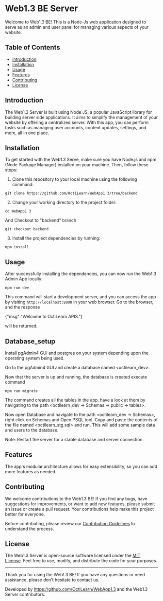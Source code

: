








# Web1.3 BE Server

Welcome to Web1.3 BE! This is a Node-Js web application designed to serve as an admin and user panel for managing various aspects of your website.

## Table of Contents

- [Introduction](#introduction)
- [Installation](#installation)
- [Usage](#usage)
- [Features](#features)
- [Contributing](#contributing)
- [License](#license)

## Introduction

The Web1.3 Server is built using Node JS, a popular JavaScript library for building server side applications. It aims to simplify the management of your website by offering a centralized server. With this app, you can perform tasks such as managing user accounts, content updates, settings, and more, all in one place.

## Installation

To get started with the Web1.3 Serve, make sure you have Node.js and npm (Node Package Manager) installed on your machine. Then, follow these steps:

1. Clone this repository to your local machine using the following command:

`git clone https://github.com/OctiLearn/WebApp1.3/tree/backend`

2. Change your working directory to the project folder:

`cd WebApp1.3`

And Checkout to "backend" branch

`git checkout backend`

3. Install the project dependencies by running:

`npm install`

## Usage

After successfully installing the dependencies, you can now run the Web1.3 Admin App locally:

`npm run dev`

This command will start a development server, and you can access the app by visiting `http://localhost:8000` in your web browser. Go to the browser, and the response 

{"msg":"Welcome to OctiLearn APIS."}

will be returned.

## Database_setup

Install pgAdmin4 GUI and postgres on your system depending upon the operating system being used.

Go to the pgAdmin4 GUI and create a database named <octilearn_dev>. 

Now that the server is up and running, the database is created execute command

`npm run migrate`

The command creates all the tables in the app, have a look at them by navigating to the path
<octilearn_dev -> Schemas -> public -> tables>.

Now open Database and navigate to the path <octilearn_dev -> Schemas>, right click on Schemas and Open PSQL tool. Copy and paste the contents of the file named <octilearn_stg.sql> and run. This will add some sample data and users to the database.

Note: Restart the server for a stable database and server connection.

## Features

The app's modular architecture allows for easy extensibility, so you can add more features as needed.

## Contributing

We welcome contributions to the Web1.3 BE! If you find any bugs, have suggestions for improvements, or want to add new features, please submit an issue or create a pull request. Your contributions help make this project better for everyone.

Before contributing, please review our [Contribution Guidelines](CONTRIBUTING.md) to understand the process.

## License

The Web1.3 Server is open-source software licensed under the [MIT License](LICENSE). Feel free to use, modify, and distribute the code for your purposes.

---

Thank you for using the Web1.3 BE! If you have any questions or need assistance, please don't hesitate to contact us.

Developed by https://github.com/OctiLearn/WebApp1.3 and the Web1.3 Server contributors.